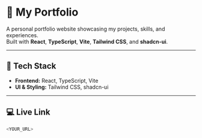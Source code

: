 # 🌟 My Portfolio  

A personal portfolio website showcasing my projects, skills, and experiences.  
Built with **React**, **TypeScript**, **Vite**, **Tailwind CSS**, and **shadcn-ui**.  

---

## 🚀 Tech Stack  
- **Frontend:** React, TypeScript, Vite  
- **UI & Styling:** Tailwind CSS, shadcn-ui  

---

## 💻 Live Link  

```bash
<YOUR_URL>
